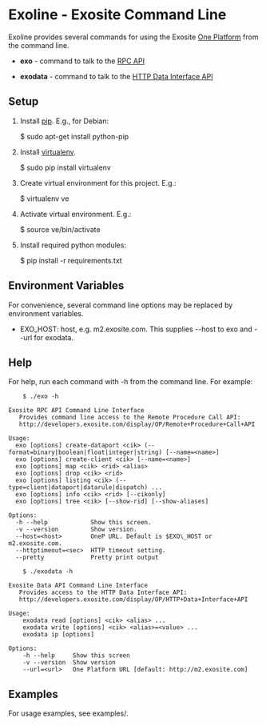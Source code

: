 # Exoline - Exosite Command Line

Exoline provides several commands for using the Exosite [One Platform](http://exosite.com/products/onep) from the command line.

* __exo__ - command to talk to the [RPC API](http://developers.exosite.com/display/OP/Remote+Procedure+Call+API)

* __exodata__ - command to talk to the [HTTP Data Interface API](http://developers.exosite.com/display/OP/HTTP+Data+Interface+API)


## Setup 

1. Install [pip](https://pypi.python.org/pypi/pip). E.g., for Debian:

    $ sudo apt-get install python-pip 

2. Install [virtualenv](https://pypi.python.org/pypi/virtualenv).

    $ sudo pip install virtualenv 

3. Create virtual environment for this project. E.g.:

    $ virtualenv ve

4. Activate virtual environment. E.g.:
 
    $ source ve/bin/activate
    
5. Install required python modules:

    $ pip install -r requirements.txt
    

## Environment Variables

For convenience, several command line options may be replaced by environment variables.

* EXO\_HOST: host, e.g. m2.exosite.com. This supplies --host to exo and --url for exodata.


## Help 

For help, run each command with -h from the command line. For example:

```
    $ ./exo -h

Exosite RPC API Command Line Interface
   Provides command line access to the Remote Procedure Call API:
   http://developers.exosite.com/display/OP/Remote+Procedure+Call+API

Usage:
  exo [options] create-dataport <cik> (--format=binary|boolean|float|integer|string) [--name=<name>]
  exo [options] create-client <cik> [--name=<name>]
  exo [options] map <cik> <rid> <alias>
  exo [options] drop <cik> <rid>
  exo [options] listing <cik> (--type=client|dataport|datarule|dispatch) ...
  exo [options] info <cik> <rid> [--cikonly]
  exo [options] tree <cik> [--show-rid] [--show-aliases]

Options:
  -h --help            Show this screen.
  -v --version         Show version.
  --host=<host>        OneP URL. Default is $EXO\_HOST or m2.exosite.com.
  --httptimeout=<sec>  HTTP timeout setting.
  --pretty             Pretty print output
```

```
    $ ./exodata -h

Exosite Data API Command Line Interface
   Provides access to the HTTP Data Interface API:
   http://developers.exosite.com/display/OP/HTTP+Data+Interface+API

Usage:
    exodata read [options] <cik> <alias> ... 
    exodata write [options] <cik> <alias>=<value> ...
    exodata ip [options]

Options:
    -h --help     Show this screen
    -v --version  Show version
    --url=<url>   One Platform URL [default: http://m2.exosite.com]
```

## Examples

For usage examples, see examples/.

